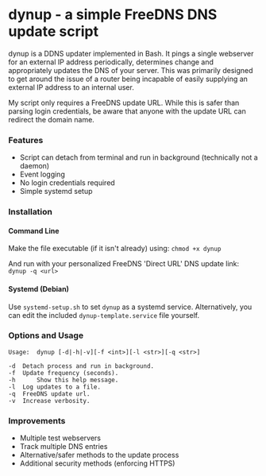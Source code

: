 # dynup - a simple FreeDNS DNS update script

dynup is a DDNS updater implemented in Bash. It pings a single webserver for an external IP address periodically, determines change and appropriately updates the DNS of your server. This was primarily designed to get around the issue of a router being incapable of easily supplying an external IP address to an internal user. 

My script only requires a FreeDNS update URL. While this is safer than parsing login credentials, be aware that anyone with the update URL can redirect the domain name.

### Features
  - Script can detach from terminal and run in background (technically not a daemon)
  - Event logging
  - No login credentials required
  - Simple systemd setup 

### Installation

#### Command Line  
Make the file executable (if it isn't already) using:
`chmod +x dynup`

And run with your personalized FreeDNS 'Direct URL' DNS update link:
`dynup -q <url>`

#### Systemd (Debian)
Use `systemd-setup.sh` to set `dynup` as a systemd service. Alternatively, you can edit the included `dynup-template.service` file yourself.

### Options and Usage
```
Usage:	dynup [-d|-h|-v][-f <int>][-l <str>][-q <str>] 

-d	Detach process and run in background.
-f	Update frequency (seconds).
-h  	Show this help message.
-l	Log updates to a file.
-q	FreeDNS update url.
-v	Increase verbosity.

```

### Improvements
  - Multiple test webservers
  - Track multiple DNS entries
  - Alternative/safer methods to the update process 
  - Additional security methods (enforcing HTTPS)
